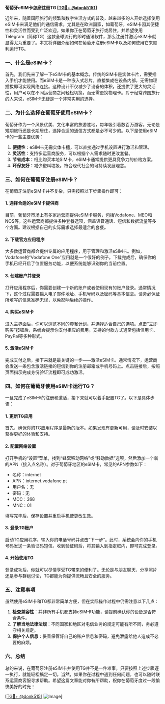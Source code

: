 **葡萄牙eSIM卡怎麽註冊TG [[TG💪+ @donk5151](https://t.me/s/donk5151)]**

近年来，随着国际旅行的频繁和数字生活方式的普及，越来越多的人开始选择使用eSIM卡来满足他们的通信需求。尤其是在欧洲国家，如葡萄牙，eSIM卡因其便捷性和灵活性而受到广泛欢迎。如果你正在葡萄牙旅行或居住，并希望使用Telegram（简称TG）这款全球流行的即时通讯软件，那么注册并激活eSIM卡就显得尤为重要了。本文将详细介绍如何在葡萄牙注册eSIM卡以及如何使用它来顺利运行TG。

### 一、什么是eSIM卡？

首先，我们先来了解一下eSIM卡的基本概念。传统的SIM卡是实体卡片，需要插入手机才能使用。而eSIM卡是一种嵌入式芯片，直接集成在设备内部，无需物理插拔即可实现网络连接。这种设计不仅减少了设备的体积，还提供了更大的灵活性，用户可以在不同运营商之间轻松切换，而无需更换物理卡。对于经常跨国旅行的人来说，eSIM卡无疑是一个非常实用的选择。

### 二、为什么选择在葡萄牙使用eSIM卡？

葡萄牙作为一个风景优美、文化丰富的旅游胜地，每年吸引着数百万游客。无论是短期旅行还是长期居住，选择合适的通信方式都是必不可少的。以下是使用eSIM卡的一些主要优势：

1. **便捷性**：eSIM卡无需实体卡槽，可以直接通过手机设置进行激活和管理。
2. **灵活性**：支持多运营商服务，可以根据个人需求随时更改套餐。
3. **节省成本**：相比购买本地SIM卡，eSIM卡通常提供更具竞争力的价格方案。
4. **环保友好**：减少塑料垃圾，符合现代社会的可持续发展理念。

### 三、如何在葡萄牙注册eSIM卡？

在葡萄牙注册eSIM卡并不复杂，只需按照以下步骤操作即可：

#### 1. 选择合适的eSIM卡提供商

目前，葡萄牙市场上有多家运营商提供eSIM卡服务，包括Vodafone、MEO和NOS等。这些运营商都提供多种套餐选项，涵盖语音通话、短信和数据流量等多个方面。建议根据自己的实际需求选择最适合的套餐。

#### 2. 下载官方应用程序

大多数运营商都会提供专属的应用程序，用于管理和激活eSIM卡。例如，Vodafone的“Vodafone One”应用就是一个很好的例子。下载完成后，确保你的手机已经开启了位置服务功能，以便系统能够识别你的当前位置。

#### 3. 创建账户并登录

打开应用程序后，你需要创建一个新的账户或者使用现有的账户登录。通常情况下，这个过程需要输入电子邮件地址、手机号码以及密码等基本信息。请务必保证所填写的信息准确无误，以免影响后续的操作。

#### 4. 购买eSIM卡

进入主界面后，你可以浏览不同的套餐计划，并选择适合自己的选项。点击“立即购买”按钮后，系统会提示你支付相应的费用。支持的付款方式通常包括信用卡、PayPal等多种形式。

#### 5. 激活eSIM卡

完成支付之后，接下来就是最关键的一步——激活eSIM卡。通常情况下，运营商会发送一条包含激活链接的短信到你的注册邮箱或手机号码上。点击链接后，按照页面指示完成身份验证流程即可成功激活。

### 四、如何在葡萄牙使用eSIM卡运行TG？

一旦完成了eSIM卡的注册和激活，接下来就可以着手配置TG了。以下是具体步骤：

#### 1. 更新TG应用

首先，确保你的TG应用程序是最新的版本。如果发现有更新可用，请及时安装以获得更好的体验和支持。

#### 2. 配置网络设置

打开手机的“设置”菜单，找到“蜂窝移动网络”或“移动数据”选项，然后添加一个新的APN（接入点名称）。对于葡萄牙地区的eSIM卡，常见的APN参数如下：
- 名称：internet
- APN：internet.vodafone.pt
- 用户名：无
- 密码：无
- MCC：268
- MNC：01

填写完毕后，保存设置并重启手机使更改生效。

#### 3. 登录TG账户

启动TG应用程序，输入你的电话号码并点击“下一步”。此时，系统会向你的手机号码发送一条验证码短信。收到验证码后，将其输入到指定框内，即可完成登录。

#### 4. 开始使用TG

登录成功后，你就可以尽情享受TG带来的便利了。无论是与朋友聊天、分享照片还是参与群组讨论，TG都能为你提供流畅且安全的服务。

### 五、注意事项

虽然使用eSIM卡和TG都非常简单方便，但在实际操作过程中仍需注意以下几点：

1. **检查兼容性**：并非所有手机都支持eSIM卡功能，请提前确认你的设备是否符合条件。
2. **了解当地法律法规**：不同国家和地区对电信业务的规定可能有所不同，务必遵守相关规定。
3. **保护个人信息**：妥善保管好自己的账户信息和密码，避免泄露给他人造成不必要的麻烦。

### 六、总结

总的来说，在葡萄牙注册eSIM卡并使用TG并不是一件难事。只要按照上述步骤逐一执行，就能轻松搞定一切。当然，如果你在过程中遇到任何问题，也可以随时联系运营商客服寻求帮助。希望这篇文章能对你有所帮助，祝你在葡萄牙度过一段愉快美好的时光！

[[TG💪+ @donk5151](https://t.me/s/donk5151) ![Image](https://i.postimg.cc/rwNCRYN7/Snipaste-2025-04-30-17-27-05.png)]